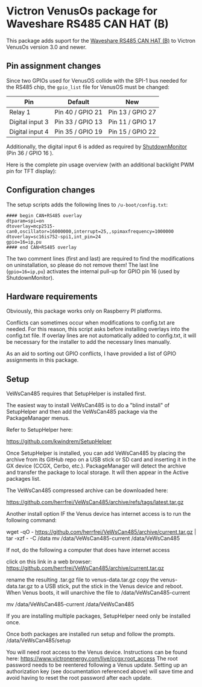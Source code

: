 # Victron VenusOs package for Waveshare RS485 CAN HAT (B)

This package adds suport for the [Waveshare RS485 CAN HAT (B)](https://www.waveshare.com/rs485-can-hat-b.htm
) to Victron VenusOs version 3.0 and newer.

## Pin assignment changes

Since two GPIOs used for VenusOS collide with the SPI-1 bus needed for the RS485 chip, the `gpio_list` file for VenusOS must be changed:

| Pin             | Default          | New              |
| --------------- | ---------------- | ---------------- |
| Relay 1         | Pin 40 / GPIO 21 | Pin 13 / GPIO 27 |
| Digital input 3 | Pin 33 / GPIO 13 | Pin 11 / GPIO 17 |
| Digital input 4 | Pin 35 / GPIO 19 | Pin 15 / GPIO 22 |

Additionally, the digital input 6 is added as required by [ShutdownMonitor](https://github.com/kwindrem/ShutdownMonitor) (Pin 36 / GPIO 16
).

Here is the complete pin usage overview (with an additional backlight PWM pin for TFT display):



## Configuration changes

The setup scripts adds the following lines to `/u-boot/config.txt`:

	#### begin CAN+RS485 overlay
    dtparam=spi=on
	dtoverlay=mcp2515-can0,oscillator=16000000,interrupt=25,,spimaxfrequency=1000000
	dtoverlay=sc16is752-spi1,int_pin=24
	gpio=16=ip,pu
    #### end CAN+RS485 overlay

The two comment lines (first and last) are required to find the modifications on uninstallation, so please do not remove them!
The last line (`gpio=16=ip,pu`) activates the internal pull-up for GPIO pin 16 (used by ShutdownMonitor).

## Hardware requirements

Obviously, this package works only on Raspberry PI platforms.

Conflicts can sometimes occur when modifications to config.txt are needed.
For this reason, this script asks before installing overlays into the config.txt file.
If overlay lines are not automatically added to config.txt, it will be necessary for the installer to add the necessary lines manually.

As an aid to sorting out GPIO conflicts, I have provided a list of GPIO assignments in this package.

## Setup

VeWsCan485 requires that SetupHelper is installed first.

The easiest way to install VeWsCan485 is to do a "blind install" of SetupHelper and then add the VeWsCan485 package via the PackageManager menus.

Refer to SetupHelper here:

https://github.com/kwindrem/SetupHelper

Once SetupHelper is installed, you can add VeWsCan485 by placing the archive from its GitHub repo on a USB stick or SD card and inserting it in the GX device (CCGX, Cerbo, etc.). PackageManager will detect the archive and transfer the package to local storage. It will then appear in the Active packages list.

The VeWsCan485 compressed archive can be downloaded here:

https://github.com/herrfrei/VeWsCan485/archive/refs/tags/latest.tar.gz

Another install option IF the Venus device has internet access is to run the following command:

wget -qO - https://github.com/herrfrei/VeWsCan485/archive/current.tar.gz | tar -xzf - -C /data
mv /data/VeWsCan485-current /data/VeWsCan485

If not, do the following a computer that does have internet access

click on this link in a web browser:
https://github.com/herrfrei/VeWsCan485/archive/current.tar.gz

rename the resulting .tar.gz file to venus-data.tar.gz
copy the venus-data.tar.gz to a USB stick,
put the stick in the Venus device and reboot.
When Venus boots, it will unarchive the file to /data/VeWsCan485-current

mv /data/VeWsCan485-current /data/VeWsCan485

If you are installing multiple packages, SetupHelper need only be installed once.

Once both packages are installed run setup and follow the prompts.
/data/VeWsCan485/setup

You will need root access to the Venus device. Instructions can be found here:
https://www.victronenergy.com/live/ccgx:root_access
The root password needs to be reentered following a Venus update.
Setting up an authorization key (see documentation referenced above) will save time and avoid having to reset the root password after each update.
